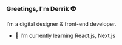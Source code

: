 ### Greetings, I'm Derrik 👽

I’m a digital designer & front-end developer.

- 🌱 I’m currently learning React.js, Next.js


